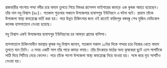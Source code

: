 রাজবাড়ীর পাংশায় পদ্মা নদীর চরে বাদাম তুলতে গিয়ে বিষধর রাসেলস ভাইপারের কামড়ে এক কৃষক আহত হয়েছেন। তাঁর নাম মধু বিশ্বাস (৪৮)। গতকাল শুক্রবার সকালে উপজেলার হাবাসপুর ইউনিয়নে এ ঘটনা ঘটে। প্রথমে তাঁকে উপজেলা স্বাস্থ্য কমপ্লেক্সে ভর্তি করা হয়। পরে উন্নত চিকিৎসার জন্য ওই রাতেই ফরিদপুর বঙ্গবন্ধু শেখ মুজিব মেডিকেল কলেজ হাসপাতালে নেওয়া হয়েছে।

মধু বিশ্বাস একই উপজেলার হাবাসপুর ইউনিয়নের চর আফড়া গ্রামের বাসিন্দা।

হাসপাতালে চিকিৎসাধীন অবস্থায় কৃষক মধু বিশ্বাস জানান, গতকাল সকাল ১০টার দিকে পদ্মার চরে নিজের খেতে বাদাম তুলতে যান তিনি। এ সময় একটি সাপ তাঁর পায়ে কামড় বসায়। তাঁর চিৎকারে মাঠের অন্য কৃষকেরা ছুটে এসে সাপটিকে লাঠি দিয়ে পিটিয়ে মেরে ফেলেন। পরে তাঁকে পাংশা উপজেলা স্বাস্থ্য কমপ্লেক্সে নিয়ে যাওয়া হয়। সঙ্গে করে মৃত সাপটিও নেওয়া হয়।
